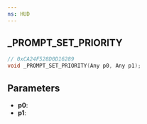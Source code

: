 ```yaml
---
ns: HUD
---
```

## _PROMPT_SET_PRIORITY

```c
// 0xCA24F528D0D16289
void _PROMPT_SET_PRIORITY(Any p0, Any p1);
```

## Parameters
* **p0**:
* **p1**:
